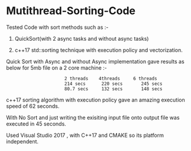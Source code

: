 # Mutithread-Sorting-Code

Tested Code with sort methods such as :-

1) QuickSort(with 2 async tasks and without async tasks)

2)  c++17 std::sorting technique with execution policy and vectorization.

Quick Sort with Async and without Async implementation gave results as below for 5mb file on a 2 core machine :-
                  
                          2 threads    4threads     6 threads
                          214 secs	    220 secs	   245 secs
                          80.7 secs	    132 secs	   148 secs


c++17 sorting algorithm with execution policy gave an amazing execution speed of 62 seconds.

With No Sort and just writing the exisiting input file onto output file was executed in 45 seconds.

Used Visual Studio 2017 , with C++17 and CMAKE so its platform independent.




